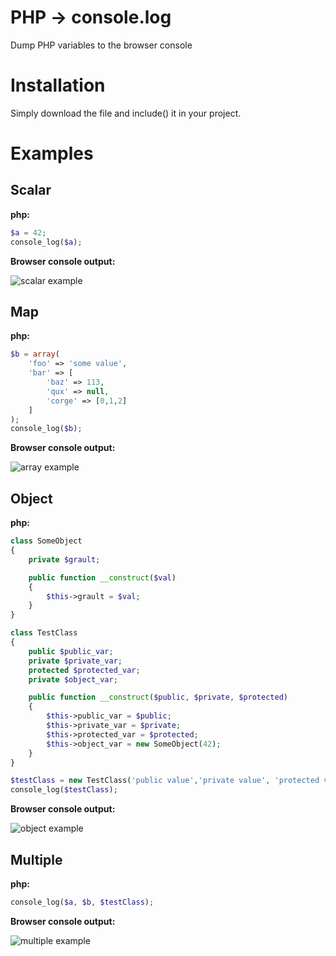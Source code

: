 # PHP → console.log

Dump PHP variables to the browser console

# Installation
Simply download the file and include() it in your project.

# Examples


## Scalar

**php:**

```php
$a = 42;
console_log($a);
```  
**Browser console output:**

![scalar example](https://raw.githubusercontent.com/halimb/php-console-log/master/img/scalar.png)



## Map

**php:**
  
```php
$b = array(  
    'foo' => 'some value',  
    'bar' => [
        'baz' => 113,
        'qux' => null,
        'corge' => [0,1,2]  
    ]
);
console_log($b);
```  
**Browser console output:**

![array example](https://raw.githubusercontent.com/halimb/php-console-log/master/img/array.png)



## Object

**php:**

```php
class SomeObject
{
    private $grault;

    public function __construct($val)
    {
        $this->grault = $val;
    }
}

class TestClass
{
    public $public_var;
    private $private_var;
    protected $protected_var;
    private $object_var;

    public function __construct($public, $private, $protected)
    {
        $this->public_var = $public;
        $this->private_var = $private;
        $this->protected_var = $protected;
        $this->object_var = new SomeObject(42);
    }
}

$testClass = new TestClass('public value','private value', 'protected value');
console_log($testClass);
```  
**Browser console output:**

![object example](https://raw.githubusercontent.com/halimb/php-console-log/master/img/object.png)


## Multiple

**php:**

```php
console_log($a, $b, $testClass);
```  
**Browser console output:**

![multiple example](https://raw.githubusercontent.com/halimb/php-console-log/master/img/multiple.png)


